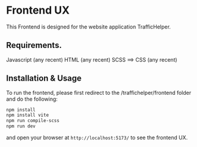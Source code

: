 # Frontend UX

This Frontend is designed for the website application TrafficHelper.

## Requirements.

Javascript (any recent)
HTML (any recent)
SCSS ==> CSS (any recent)

## Installation & Usage

To run the frontend, please first redirect to the /traffichelper/frontend folder and do the following:

```bash
npm install
npm install vite
npm run compile-scss
npm run dev
```

and open your browser at `http://localhost:5173/` to see the frontend UX.